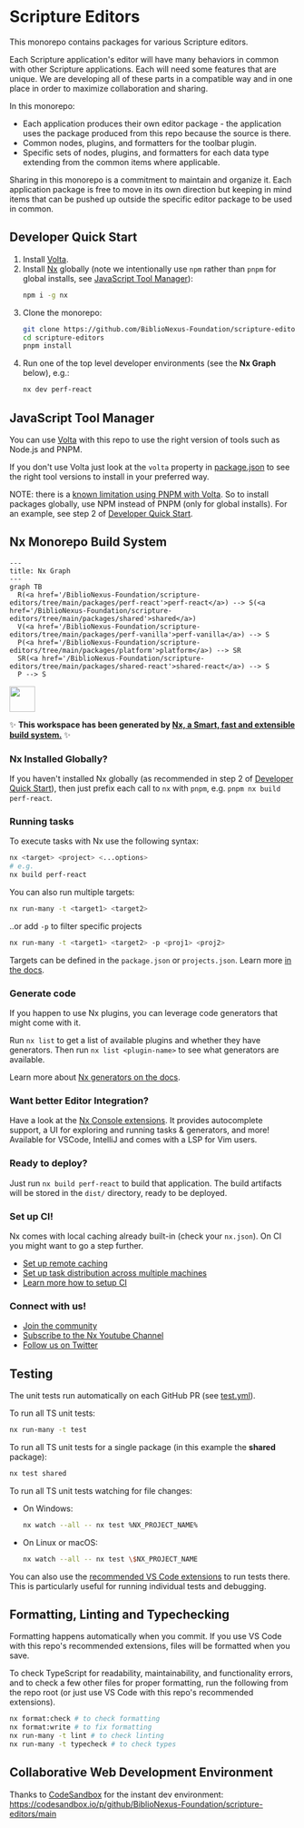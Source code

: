 # Scripture Editors

This monorepo contains packages for various Scripture editors.

Each Scripture application's editor will have many behaviors in common with other Scripture applications. Each will need some features that are unique. We are developing all of these parts in a compatible way and in one place in order to maximize collaboration and sharing.

In this monorepo:

- Each application produces their own editor package - the application uses the package produced from this repo because the source is there.
- Common nodes, plugins, and formatters for the toolbar plugin.
- Specific sets of nodes, plugins, and formatters for each data type extending from the common items where applicable.

Sharing in this monorepo is a commitment to maintain and organize it. Each application package is free to move in its own direction but keeping in mind items that can be pushed up outside the specific editor package to be used in common.

## Developer Quick Start

1. Install [Volta](https://docs.volta.sh/guide/getting-started).
2. Install [Nx](https://nx.dev/) globally (note we intentionally use `npm` rather than `pnpm` for global installs, see [JavaScript Tool Manager](#javascript-tool-manager)):
   ```bash
   npm i -g nx
   ```
3. Clone the monorepo:
   ```bash
   git clone https://github.com/BiblioNexus-Foundation/scripture-editors.git
   cd scripture-editors
   pnpm install
   ```
4. Run one of the top level developer environments (see the **Nx Graph** below), e.g.:
   ```bash
   nx dev perf-react
   ```

## JavaScript Tool Manager

You can use [Volta](https://volta.sh/) with this repo to use the right version of tools such as Node.js and PNPM.

If you don't use Volta just look at the `volta` property in [package.json](/package.json) to see the right tool versions to install in your preferred way.

NOTE: there is a [known limitation using PNPM with Volta](https://docs.volta.sh/advanced/pnpm). So to install packages globally, use NPM instead of PNPM (only for global installs). For an example, see step 2 of [Developer Quick Start](#developer-quick-start).

## Nx Monorepo Build System

```mermaid
---
title: Nx Graph
---
graph TB
  R(<a href='/BiblioNexus-Foundation/scripture-editors/tree/main/packages/perf-react'>perf-react</a>) --> S(<a href='/BiblioNexus-Foundation/scripture-editors/tree/main/packages/shared'>shared</a>)
  V(<a href='/BiblioNexus-Foundation/scripture-editors/tree/main/packages/perf-vanilla'>perf-vanilla</a>) --> S
  P(<a href='/BiblioNexus-Foundation/scripture-editors/tree/main/packages/platform'>platform</a>) --> SR
  SR(<a href='/BiblioNexus-Foundation/scripture-editors/tree/main/packages/shared-react'>shared-react</a>) --> S
  P --> S
```

<a alt="Nx logo" href="https://nx.dev" target="_blank" rel="noreferrer"><img src="https://raw.githubusercontent.com/nrwl/nx/master/images/nx-logo.png" width="45"></a>

✨ **This workspace has been generated by [Nx, a Smart, fast and extensible build system.](https://nx.dev)** ✨

### Nx Installed Globally?

If you haven't installed Nx globally (as recommended in step 2 of [Developer Quick Start](#developer-quick-start)), then just prefix each call to `nx` with `pnpm`, e.g. `pnpm nx build perf-react`.

### Running tasks

To execute tasks with Nx use the following syntax:

```bash
nx <target> <project> <...options>
# e.g.
nx build perf-react
```

You can also run multiple targets:

```bash
nx run-many -t <target1> <target2>
```

..or add `-p` to filter specific projects

```bash
nx run-many -t <target1> <target2> -p <proj1> <proj2>
```

Targets can be defined in the `package.json` or `projects.json`. Learn more [in the docs](https://nx.dev/core-features/run-tasks).

### Generate code

If you happen to use Nx plugins, you can leverage code generators that might come with it.

Run `nx list` to get a list of available plugins and whether they have generators. Then run `nx list <plugin-name>` to see what generators are available.

Learn more about [Nx generators on the docs](https://nx.dev/plugin-features/use-code-generators).

### Want better Editor Integration?

Have a look at the [Nx Console extensions](https://nx.dev/nx-console). It provides autocomplete support, a UI for exploring and running tasks & generators, and more! Available for VSCode, IntelliJ and comes with a LSP for Vim users.

### Ready to deploy?

Just run `nx build perf-react` to build that application. The build artifacts will be stored in the `dist/` directory, ready to be deployed.

### Set up CI!

Nx comes with local caching already built-in (check your `nx.json`). On CI you might want to go a step further.

- [Set up remote caching](https://nx.dev/core-features/share-your-cache)
- [Set up task distribution across multiple machines](https://nx.dev/core-features/distribute-task-execution)
- [Learn more how to setup CI](https://nx.dev/recipes/ci)

### Connect with us!

- [Join the community](https://nx.dev/community)
- [Subscribe to the Nx Youtube Channel](https://www.youtube.com/@nxdevtools)
- [Follow us on Twitter](https://twitter.com/nxdevtools)

## Testing

The unit tests run automatically on each GitHub PR (see [test.yml](/.github/workflows/test.yml)).

To run all TS unit tests:

```bash
nx run-many -t test
```

To run all TS unit tests for a single package (in this example the **shared** package):

```bash
nx test shared
```

To run all TS unit tests watching for file changes:

- On Windows:
  ```bash
  nx watch --all -- nx test %NX_PROJECT_NAME%
  ```
- On Linux or macOS:
  ```bash
  nx watch --all -- nx test \$NX_PROJECT_NAME
  ```

You can also use the [recommended VS Code extensions](/.vscode/extensions.json) to run tests there. This is particularly useful for running individual tests and debugging.

## Formatting, Linting and Typechecking

Formatting happens automatically when you commit. If you use VS Code with this repo's recommended extensions, files will be formatted when you save.

To check TypeScript for readability, maintainability, and functionality errors, and to check a few other files for proper formatting, run the following from the repo root (or just use VS Code with this repo's recommended extensions).

```bash
nx format:check # to check formatting
nx format:write # to fix formatting
nx run-many -t lint # to check linting
nx run-many -t typecheck # to check types
```

## Collaborative Web Development Environment

Thanks to [CodeSandbox](https://codesandbox.io/) for the instant dev environment: https://codesandbox.io/p/github/BiblioNexus-Foundation/scripture-editors/main
